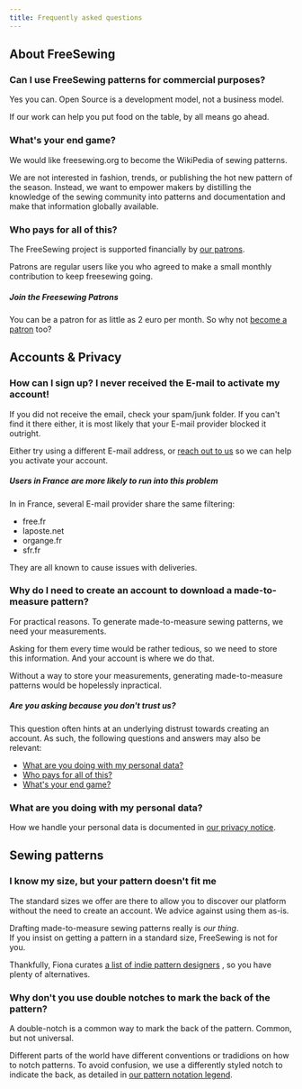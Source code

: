 ```yaml
---
title: Frequently asked questions
---
```


## About FreeSewing

### Can I use FreeSewing patterns for commercial purposes?

Yes you can. Open Source is a development model, not a business model.

If our work can help you put food on the table, by all means go ahead.

### What's your end game?

We would like freesewing.org to become the WikiPedia of sewing patterns.  

We are not interested in fashion, trends, or publishing the hot new pattern of the season.
Instead, we want to empower makers by distilling the knowledge of the sewing community 
into patterns and documentation and make that information globally available. 

### Who pays for all of this?

The FreeSewing project is supported financially by [our patrons](/patrons).

Patrons are regular users like you who agreed to make a small monthly contribution to keep freesewing going.

<Note>

##### Join the Freesewing Patrons
You can be a patron for as little as 2 euro per month. So why not 
[become a patron](/patrons/join) too?

</Note>



## Accounts & Privacy

### How can I sign up? I never received the E-mail to activate my account!

If you did not receive the email, check your spam/junk folder.
If you can't find it there either, it is most likely that your E-mail provider blocked it outright.

Either try using a different E-mail address, or [reach out to us](https://chat.freesewing.org/) so
we can help you activate your account.

<Note>

##### Users in France are more likely to run into this problem

In in France, several E-mail provider share the same filtering:

 - free.fr
 - laposte.net
 - organge.fr
 - sfr.fr

They are all known to cause issues with deliveries.

</Note>


### Why do I need to create an account to download a made-to-measure pattern?

For practical reasons. 
To generate made-to-measure sewing patterns, we need your measurements.

Asking for them every time would be rather tedious, so we need to store 
this information. And your account is where we do that.

Without a way to store your measurements, generating made-to-measure patterns
would be hopelessly inpractical.

<Note>

##### Are you asking because you don't trust us?

This question often hints at an underlying distrust towards
creating an account. As such, the following questions and answers may also be relevant:

 - [What are you doing with my personal data?](#what-are-you-doing-with-my-personal-data)
 - [Who pays for all of this?](#who-pays-for-all-of-this)
 - [What's your end game?](#whats-your-end-game)

</Note>


### What are you doing with my personal data?

How we handle your personal data is documented in [our privacy notice](/docs/about/privacy/).



## Sewing patterns

### I know my size, but your pattern doesn't fit me

The standard sizes we offer are there to allow you to discover our platform without
the need to create an account. We advice against using them as-is.

Drafting made-to-measure sewing patterns really is *our thing*.  
If you insist on getting a pattern in a standard size, FreeSewing is not for you.

Thankfully, Fiona curates 
[a list of indie pattern designers](https://chainstitcher.blogspot.com/p/indie-pattern-designers.html)
, so you have plenty of alternatives.

### Why don't you use double notches to mark the back of the pattern?

A double-notch is a common way to mark the back of the pattern. Common, but not universal.

Different parts of the world have different conventions or tradidions on how to notch patterns.
To avoid confusion, we use a differently styled notch to indicate the back,
as detailed in [our pattern notation legend](/docs/about/patterns/notation/).

